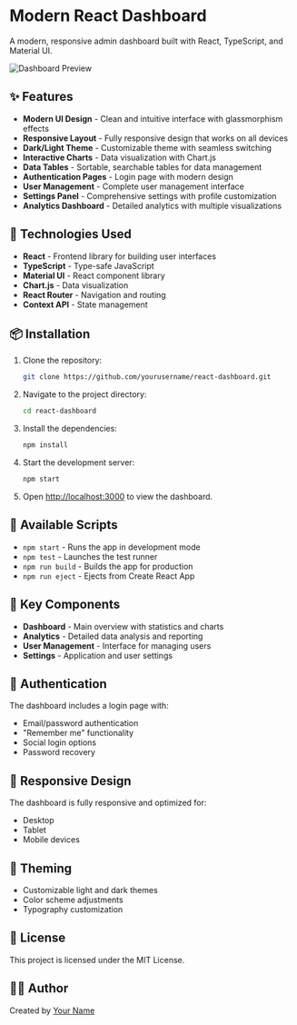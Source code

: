 # Modern React Dashboard

A modern, responsive admin dashboard built with React, TypeScript, and Material UI.

![Dashboard Preview](https://i.imgur.com/9CWnUwM.png)

## ✨ Features

- **Modern UI Design** - Clean and intuitive interface with glassmorphism effects
- **Responsive Layout** - Fully responsive design that works on all devices
- **Dark/Light Theme** - Customizable theme with seamless switching
- **Interactive Charts** - Data visualization with Chart.js
- **Data Tables** - Sortable, searchable tables for data management
- **Authentication Pages** - Login page with modern design
- **User Management** - Complete user management interface
- **Settings Panel** - Comprehensive settings with profile customization
- **Analytics Dashboard** - Detailed analytics with multiple visualizations

## 🚀 Technologies Used

- **React** - Frontend library for building user interfaces
- **TypeScript** - Type-safe JavaScript
- **Material UI** - React component library
- **Chart.js** - Data visualization
- **React Router** - Navigation and routing
- **Context API** - State management

## 📦 Installation

1. Clone the repository:
   ```bash
   git clone https://github.com/yourusername/react-dashboard.git
   ```

2. Navigate to the project directory:
   ```bash
   cd react-dashboard
   ```

3. Install the dependencies:
   ```bash
   npm install
   ```

4. Start the development server:
   ```bash
   npm start
   ```

5. Open [http://localhost:3000](http://localhost:3000) to view the dashboard.

## 🔧 Available Scripts

- `npm start` - Runs the app in development mode
- `npm test` - Launches the test runner
- `npm run build` - Builds the app for production
- `npm run eject` - Ejects from Create React App

## 🌟 Key Components

- **Dashboard** - Main overview with statistics and charts
- **Analytics** - Detailed data analysis and reporting
- **User Management** - Interface for managing users
- **Settings** - Application and user settings

## 🔐 Authentication

The dashboard includes a login page with:
- Email/password authentication
- "Remember me" functionality
- Social login options
- Password recovery

## 📱 Responsive Design

The dashboard is fully responsive and optimized for:
- Desktop
- Tablet
- Mobile devices

## 🎨 Theming

- Customizable light and dark themes
- Color scheme adjustments
- Typography customization

## 📝 License

This project is licensed under the MIT License.

## 👨‍💻 Author

Created by [Your Name](https://github.com/yourusername)
